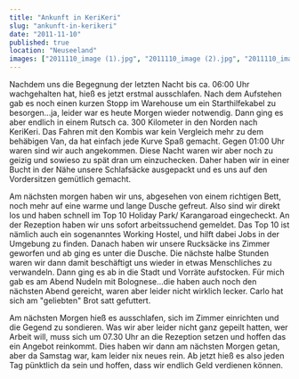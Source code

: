 ```yaml
---
title: "Ankunft in KeriKeri"
slug: "ankunft-in-kerikeri"
date: "2011-11-10"
published: true
location: "Neuseeland"
images: ["2011110_image (1).jpg", "2011110_image (2).jpg", "2011110_image (3).jpg"]
---
```


Nachdem uns die Begegnung der letzten Nacht bis ca. 06:00 Uhr wachgehalten hat, hieß es jetzt erstmal ausschlafen. Nach dem Aufstehen gab es noch einen kurzen Stopp im Warehouse um ein Starthilfekabel zu besorgen...ja, leider war es heute Morgen wieder notwendig. Dann ging es aber endlich in einem Rutsch ca. 300 Kilometer in den Norden nach KeriKeri. Das Fahren mit den Kombis war kein Vergleich mehr zu dem behäbigen Van, da hat einfach jede Kurve Spaß gemacht. Gegen 01:00 Uhr waren sind wir auch angekommen. Diese Nacht waren wir aber noch zu geizig und sowieso zu spät dran um einzuchecken. Daher haben wir in einer Bucht in der Nähe unsere Schlafsäcke ausgepackt und es uns auf den Vordersitzen gemütlich gemacht. 

Am nächsten morgen haben wir uns, abgesehen von einem richtigen Bett, noch mehr auf eine warme und lange Dusche gefreut. Also sind wir direkt los und haben schnell im Top 10 Holiday Park/ Karangaroad eingecheckt. An der Rezeption haben wir uns sofort arbeitssuchend gemeldet. Das Top 10 ist nämlich auch ein sogenanntes Working Hostel, und hilft dabei Jobs in der Umgebung zu finden. Danach haben wir unsere Rucksäcke ins Zimmer geworfen und ab ging es unter die Dusche. Die nächste halbe Stunden waren wir dann damit beschäftigt uns wieder in etwas Menschliches zu verwandeln. Dann ging es ab in die Stadt und Vorräte aufstocken. Für mich gab es am Abend Nudeln mit Bolognese...die haben auch noch den nächsten Abend gereicht, waren aber leider nicht wirklich lecker. Carlo hat sich am \"geliebten\" Brot satt gefuttert.

Am nächsten Morgen hieß es ausschlafen, sich im Zimmer einrichten und die Gegend zu sondieren. Was wir aber leider nicht ganz gepeilt hatten, wer Arbeit will, muss sich um 07.30 Uhr an die Rezeption setzen und hoffen das ein Angebot reinkommt. Dies haben wir dann am nächsten Morgen getan, aber da Samstag war, kam leider nix neues rein. Ab jetzt hieß es also jeden Tag pünktlich da sein und hoffen, dass wir endlich Geld verdienen können.
